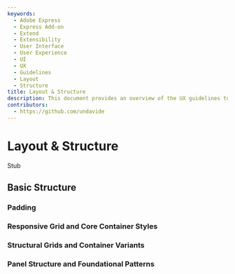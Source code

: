```yaml
---
keywords:
  - Adobe Express
  - Express Add-on 
  - Extend
  - Extensibility
  - User Interface
  - User Experience
  - UI
  - UX
  - Guidelines
  - Layout
  - Structure
title: Layout & Structure
description: This document provides an overview of the UX guidelines to follow when designing your Adobe Express add-on.
contributors:
  - https://github.com/undavide
---
```


# Layout & Structure

Stub

## Basic Structure

### Padding

### Responsive Grid and Core Container Styles

### Structural Grids and Container Variants

### Panel Structure and Foundational Patterns
